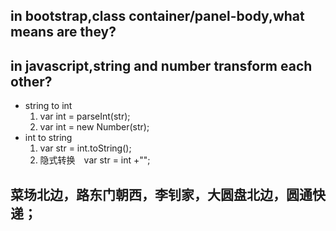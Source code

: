 ## in bootstrap,class container/panel-body,what means are they?
## in javascript,string and number transform each other?
- string to int
    1. var int = parseInt(str);
    2. var int = new Number(str);
- int to string
    1. var str  = int.toString();
    2. 隐式转换　var str = int +"";
## 菜场北边，路东门朝西，李钊家，大圆盘北边，圆通快递；
